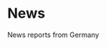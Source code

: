 # News
News reports from Germany

<div webfan-rss-feeds="https://www.tagesschau.de/index~rss2.xml https://www.tagesschau.de/investigativ/index~rss2.xml https://www.tagesschau.de/faktenfinder/index~rss2.xml https://www.tagesschau.de/wissen/technologie/index~rss2.xml https://webfan.de/apps/io4/tools/feed/taz.php https://webfan.de/apps/io4/tools/feed/taz2.php" webfan-rss-headline="h3" webfan-rss-max-items="100" 
  style="max-height:2048px;"></div>
